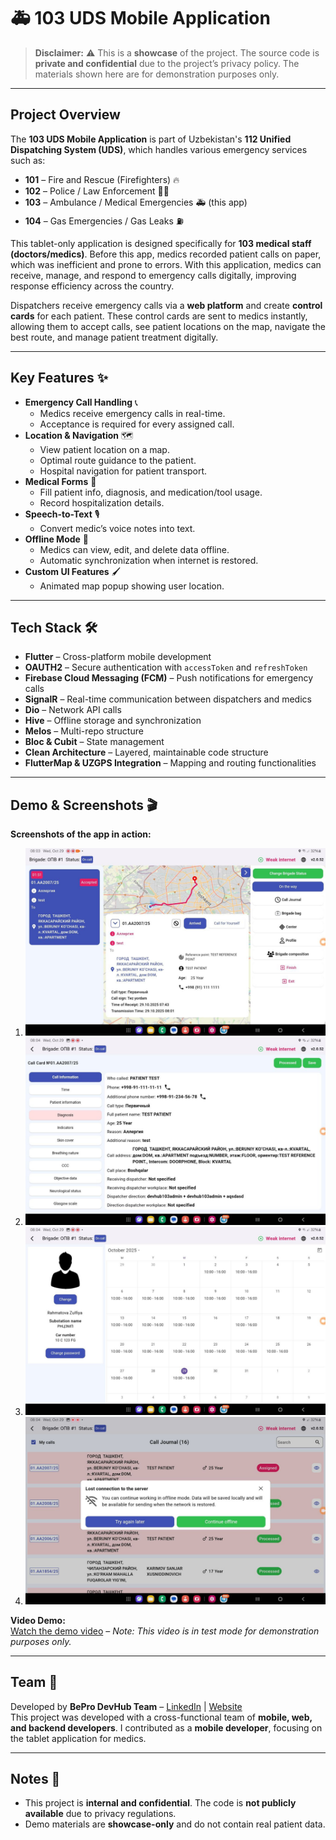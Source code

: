 # 🚑 103 UDS Mobile Application

> **Disclaimer:** ⚠️ This is a **showcase** of the project. The source code is **private and confidential** due to the project’s privacy policy. The materials shown here are for demonstration purposes only.

---

## Project Overview

The **103 UDS Mobile Application** is part of Uzbekistan's **112 Unified Dispatching System (UDS)**, which handles various emergency services such as:  

- **101** – Fire and Rescue (Firefighters) 🔥  
- **102** – Police / Law Enforcement 👮‍♂️  
- **103** – Ambulance / Medical Emergencies 🚑 (this app)  
- **104** – Gas Emergencies / Gas Leaks ⛽  

This tablet-only application is designed specifically for **103 medical staff (doctors/medics)**. Before this app, medics recorded patient calls on paper, which was inefficient and prone to errors. With this application, medics can receive, manage, and respond to emergency calls digitally, improving response efficiency across the country.  

Dispatchers receive emergency calls via a **web platform** and create **control cards** for each patient. These control cards are sent to medics instantly, allowing them to accept calls, see patient locations on the map, navigate the best route, and manage patient treatment digitally.

---

## Key Features ✨

- **Emergency Call Handling** 📞
  - Medics receive emergency calls in real-time.
  - Acceptance is required for every assigned call.
- **Location & Navigation** 🗺️
  - View patient location on a map.
  - Optimal route guidance to the patient.
  - Hospital navigation for patient transport.
- **Medical Forms** 📝
  - Fill patient info, diagnosis, and medication/tool usage.
  - Record hospitalization details.
- **Speech-to-Text** 🎙️
  - Convert medic’s voice notes into text.
- **Offline Mode** 📡
  - Medics can view, edit, and delete data offline.
  - Automatic synchronization when internet is restored.
- **Custom UI Features** 🖌️
  - Animated map popup showing user location.
---

## Tech Stack 🛠️

- **Flutter** – Cross-platform mobile development  
- **OAUTH2** – Secure authentication with `accessToken` and `refreshToken`  
- **Firebase Cloud Messaging (FCM)** – Push notifications for emergency calls  
- **SignalR** – Real-time communication between dispatchers and medics  
- **Dio** – Network API calls  
- **Hive** – Offline storage and synchronization  
- **Melos** – Multi-repo structure  
- **Bloc & Cubit** – State management  
- **Clean Architecture** – Layered, maintainable code structure  
- **FlutterMap & UZGPS Integration** – Mapping and routing functionalities  

---

## Demo & Screenshots 🎬

**Screenshots of the app in action:**

1. ![Screenshot 1](photo103_1.jpg)  
2. ![Screenshot 2](photo103_2.jpg)  
3. ![Screenshot 3](photo103_3.jpg)  
4. ![Screenshot 4](photo103_4.jpg)

**Video Demo:**  
[Watch the demo video](https://drive.google.com/file/d/1uWQK65mTc7dmWacXoBvwjuq9ptG5RlWa/view?usp=sharing) – *Note: This video is in test mode for demonstration purposes only.*

---

## Team 👥

Developed by **BePro DevHub Team** – [LinkedIn](https://www.linkedin.com/company/bepro-devhub/people/) | [Website](https://devhub.uz/)  
This project was developed with a cross-functional team of **mobile, web, and backend developers**. I contributed as a **mobile developer**, focusing on the tablet application for medics.

---

## Notes 📝

- This project is **internal and confidential**. The code is **not publicly available** due to privacy regulations.  
- Demo materials are **showcase-only** and do not contain real patient data.  
